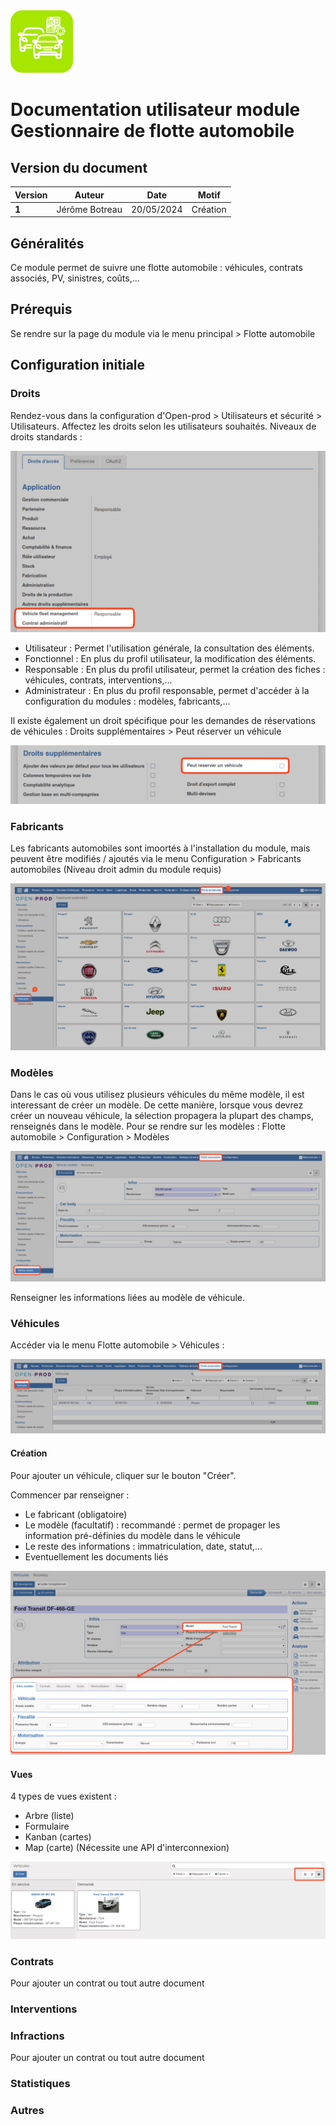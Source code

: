 <img src="img/logo.png" width="100">  

# Documentation utilisateur module Gestionnaire de flotte automobile

## **Version du document**

| **Version** | **Auteur** | **Date** | **Motif** |
| --- | --- | --- | --- |
| **1** | Jérôme Botreau | 20/05/2024 | Création |

## **Généralités**

Ce module permet de suivre une flotte automobile : véhicules, contrats associés, PV, sinistres, coûts,...

## **Prérequis**

Se rendre sur la page du module via le menu principal > Flotte automobile

## **Configuration initiale**

### **Droits**

Rendez-vous dans la configuration d'Open-prod > Utilisateurs et sécurité > Utilisateurs. Affectez les droits selon les utilisateurs souhaités.
Niveaux de droits standards :

![Droits](img/droits.png)

- Utilisateur : Permet l'utilisation générale, la consultation des éléments.
- Fonctionnel : En plus du profil utilisateur, la modification des éléments.
- Responsable : En plus du profil utilisateur, permet la création des fiches : véhicules, contrats, interventions,...
- Administrateur : En plus du profil responsable, permet d'accéder à la configuration du modules : modèles, fabricants,...

Il existe également un droit spécifique pour les demandes de réservations de véhicules : Droits supplémentaires > Peut réserver un véhicule

![Droits](img/droits-resa.png)

### **Fabricants**

Les fabricants automobiles sont imoortés à l'installation du module, mais peuvent être modifiés / ajoutés via le menu Configuration > Fabricants automobiles (Niveau droit admin du module requis)

![Config fabricants](img/config-fabricants.png)

### **Modèles**

Dans le cas où vous utilisez plusieurs véhicules du même modèle, il est interessant de créer un modèle. De cette manière, lorsque vous devrez créer un nouveau véhicule, la sélection propagera la plupart des champs, renseignés dans le modèle.
Pour se rendre sur les modèles :  Flotte automobile > Configuration > Modèles

![Config fabricants](img/config-models.png)

Renseigner les informations liées au modèle de véhicule.


### Véhicules

Accéder via le menu Flotte automobile > Véhicules : 

![Véhicules](img/vehicules.png)

#### Création

Pour ajouter un véhicule, cliquer sur le bouton "Créer".

Commencer par renseigner :

- Le fabricant (obligatoire)
- Le modèle (facultatif) : recommandé : permet de propager les information pré-définies du modèle dans le véhicule
- Le reste des informations : immatriculation, date, statut,...
- Eventuellement les documents liés

![Créaton véhicule](img/creation-vehicule.png)


#### Vues

4 types de vues existent :

- Arbre (liste)
- Formulaire
- Kanban (cartes)
- Map (carte) (Nécessite une API d'interconnexion)

![Vues véhicule](img/vues-vehicules.png)


### Contrats

Pour ajouter un contrat ou tout autre document

### Interventions

### Infractions

Pour ajouter un contrat ou tout autre document

### Statistiques

### Autres
